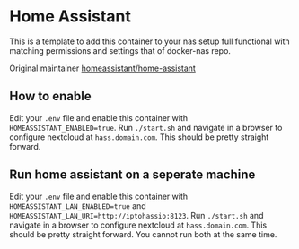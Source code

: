 # Home Assistant

This is a template to add this container to your nas setup full functional with matching permissions and settings that of docker-nas repo.

Original maintainer [homeassistant/home-assistant](https://hub.docker.com/r/homeassistant/home-assistant)

## How to enable

Edit your `.env` file and enable this container with `HOMEASSISTANT_ENABLED=true`. Run `./start.sh` and navigate in a browser to configure nextcloud at `hass.domain.com`. This should be pretty straight forward.

## Run home assistant on a seperate machine

Edit your `.env` file and enable this container with `HOMEASSISTANT_LAN_ENABLED=true` and `HOMEASSISTANT_LAN_URI=http://iptohassio:8123`. Run `./start.sh` and navigate in a browser to configure nextcloud at `hass.domain.com`. This should be pretty straight forward. You cannot run both at the same time.